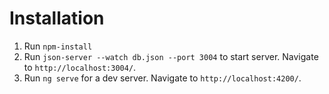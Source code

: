 # Installation

1. Run `npm-install`
2. Run `json-server --watch db.json --port 3004` to start server. Navigate to `http://localhost:3004/`.
3. Run `ng serve` for a dev server. Navigate to `http://localhost:4200/`.
